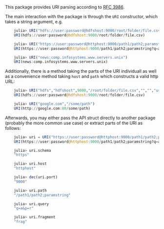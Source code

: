 This package provides URI parsing according to [RFC 3986](http://tools.ietf.org/html/rfc3986).

The main interaction with the package is through the `URI` constructor, which takes a string argument, e.g.

```julia
	julia> URI("hdfs://user:password@hdfshost:9000/root/folder/file.csv")
	URI(hdfs://user:password@hdfshost:9000/root/folder/file.csv)

	julia> URI("https://user:password@httphost:9000/path1/path2;paramstring?q=a&p=r#frag")
	URI(https://user:password@httphost:9000/path1/path2;paramstring?q=a&p=r#frag)

	julia> URI("news:comp.infosystems.www.servers.unix")
	URI(news:comp.infosystems.www.servers.unix)
```

Additionally, there is a method taking the parts of the URI individuall as well as a 
convenience method taking `host` and `path` which constructs a valid http URL:

```julia
	julia> URI("hdfs","hdfshost",9000,"/root/folder/file.csv","","","user:password")
	URI(hdfs://user:password@hdfshost:9000/root/folder/file.csv)

	julia> URI("google.com","/some/path")
	URI(http://google.com:80/some/path)
```
Afterwards, you may either pass the API struct directly to another package (probably the more common use case) or
extract parts of the URI as follows:

```julia
	julia> uri = URI("https://user:password@httphost:9000/path1/path2;paramstring?q=a&p=r#frag")
	URI(https://user:password@httphost:9000/path1/path2;paramstring?q=a&p=r#frag)

	julia> uri.schema
	"https"

	julia> uri.host
	"httphost"

	julia> dec(uri.port)
	"9000"

	julia> uri.path
	"/path1/path2;paramstring"

	julia> uri.query
	"q=a&p=r"

	julia> uri.fragment
	"frag"
```